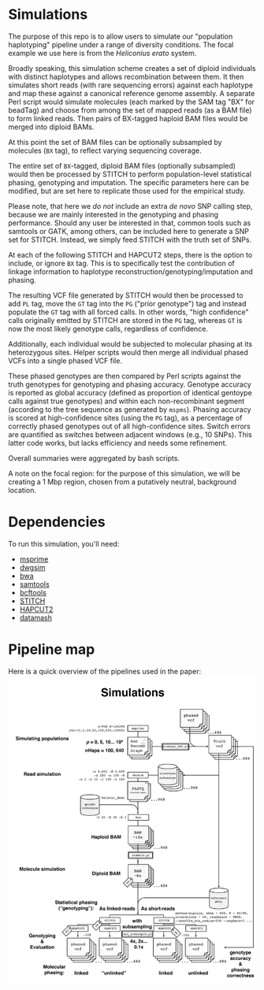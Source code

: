 # Simulations
The purpose of this repo is to allow users to simulate our "population haplotyping" pipeline under a range of diversity conditions.
The focal example we use here is from the *Heliconius erato* system. 

Broadly speaking, this simulation scheme creates a set of diploid individuals with distinct haplotypes and allows recombination between them. It then simulates short reads (with rare sequencing errors) against each haplotype and map these against a canonical reference genome assembly. A separate Perl script would simulate molecules (each marked by the SAM tag "BX" for beadTag) and choose from among the set of mapped reads (as a BAM file) to form linked reads. Then pairs of BX-tagged haploid BAM files would be merged into diploid BAMs. 

At this point the set of BAM files can be optionally subsampled by molecules (`BX` tag), to reflect varying sequencing coverage.

The entire set of `BX`-tagged, diploid BAM files (optionally subsampled) would then be processed by STITCH to perform population-level statistical phasing, genotyping and imputation. The specific parameters here can be modified, but are set here to replicate those used for the empirical study.

Please note, that here we *do not* include an extra *de novo* SNP calling step, because we are mainly interested in the genotyping and phasing performance. Should any user be interested in that, common tools such as samtools or GATK, among others, can be included here to generate a SNP set for STITCH. Instead, we simply feed STITCH with the truth set of SNPs.

At each of the following STITCH and HAPCUT2 steps, there is the option to include, or ignore `BX` tag. This is to specifically test the contribution of linkage information to haplotype reconstruction/genotyping/imputation and phasing.

The resulting VCF file generated by STITCH would then be processed to add `PL` tag, move the `GT` tag into the `PG` ("prior genotype") tag and instead populate the `GT` tag with all forced calls. In other words, "high confidence" calls originally emitted by STITCH are stored in the `PG` tag, whereas `GT` is now the most likely genotype calls, regardless of confidence. 

Additionally, each individual would be subjected to molecular phasing at its heterozygous sites. Helper scripts would then merge all individual phased VCFs into a single phased VCF file.

These phased genotypes are then compared by Perl scripts against the truth genotypes for genotyping and phasing accuracy. Genotype accuracy is reported as global accuracy (defined as proportion of identical gentoype calls against true genotypes) and within each non-recombinant segment (according to the tree sequence as generated by `mspms`). Phasing accuracy is scored at high-confidence sites (using the `PG` tag), as a percentage of correctly phased genotypes out of all high-confidence sites. Switch errors are quantified as switches between adjacent windows (e.g., 10 SNPs). This latter code works, but lacks efficiency and needs some refinement. 

Overall summaries were aggregated by bash scripts.

A note on the focal region: for the purpose of this simulation, we will be creating a 1 Mbp region, chosen from a putatively neutral, background location.

# Dependencies
To run this simulation, you'll need:
- [msprime](http://https://github.com/tskit-dev/msprime)
- [dwgsim](https://github.com/nh13/DWGSIM)
- [bwa](https://github.com/lh3/bwa)
- [samtools](https://github.com/samtools/samtools)
- [bcftools](https://github.com/samtools/bcftools)
- [STITCH](https://github.com/rwdavies/STITCH)
- [HAPCUT2](https://github.com/vibansal/HapCUT2)
- [datamash](https://www.gnu.org/software/datamash/)

# Pipeline map
Here is a quick overview of the pipelines used in the paper:
![Pipeline](Pipelines_simulations_1.png?raw=true "Simulation pipeline")

